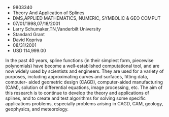 
* 9803340
* Theory And Application of Splines
* DMS,APPLIED MATHEMATICS, NUMERIC, SYMBOLIC & GEO COMPUT
* 07/01/1998,07/18/2001
* Larry Schumaker,TN,Vanderbilt University
* Standard Grant
* David Kopriva
* 08/31/2001
* USD 114,999.00

In the past 40 years, spline functions (in their simplest form, piecewise
polynomials) have become a well-established computational tool, and are now
widely used by scientists and engineers. They are used for a variety of
purposes, including approximating curves and surfaces, fitting data, computer-
aided geometric design (CAGD), computer-aided manufacturing (CAM), solution of
differential equations, image processing, etc. The aim of this research is to
continue to develop the theory and applications of splines, and to create and
test algorithms for solving some specific applications problems, especially
problems arising in CAGD, CAM, geology, geophysics, and meteorology.


